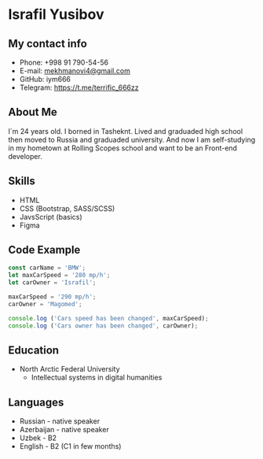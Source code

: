 # Israfil Yusibov

## My contact info

* Phone: +998 91 790-54-56
* E-mail: mekhmanovi4@gmail.com
* GitHub: iym666
* Telegram: https://t.me/terrific_666zz

## About Me 

I`m 24 years old. I borned in Tasheknt. Lived and graduaded high school then moved to Russia and graduaded university. And now I am self-studying in my hometown at Rolling Scopes school and want to be an Front-end developer.

## Skills 

* HTML
* CSS (Bootstrap, SASS/SCSS)
* JavsScript (basics)
* Figma

## Code Example 

```javascript
const carName = 'BMW';
let maxCarSpeed = '280 mp/h';
let carOwner = 'Israfil';

maxCarSpeed = '290 mp/h';
carOwner = 'Magomed';

console.log ('Cars speed has been changed', maxCarSpeed);
console.log ('Cars owner has been changed', carOwner);
```

## Education

* North Arctic Federal University
    * Intellectual systems in digital humanities

## Languages

* Russian - native speaker
* Azerbaijan - native speaker
* Uzbek - B2
* English - B2 (C1 in few months)
